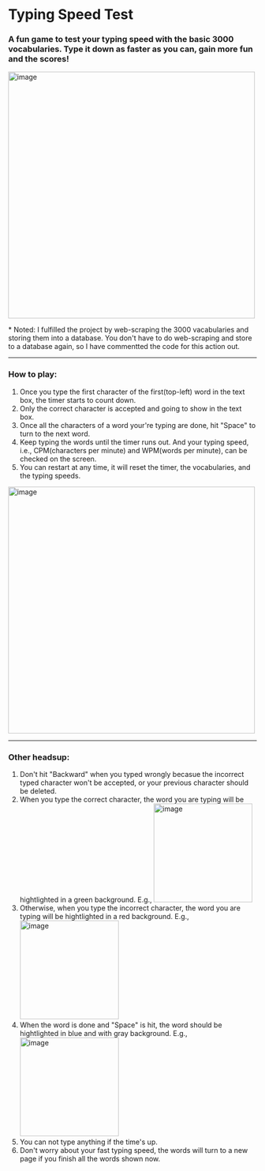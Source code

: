 <h1>Typing Speed Test </h1>

<h3>A fun game to test your typing speed with the basic 3000 vocabularies. Type it down as faster as you can, gain more fun and the scores!</h3>

<img width="500" alt="image" src="https://github.com/user-attachments/assets/d56528c3-bac9-4858-83fa-625326b03bcf" class="center">
<p>* Noted: I fulfilled the project by web-scraping the 3000 vacabularies and storing them into a database. You don't have to do web-scraping and store to a database again, so I have commentted the code for this action out.</p>
<hr />

<h3>How to play:</h3>
<ol>
  <li>Once you type the first character of the first(top-left) word in the text box, the timer starts to count down.</li>
  <li>Only the correct character is accepted and going to show in the text box.</li>
  <li>Once all the characters of a word your're typing are done, hit "Space" to turn to the next word.</li>
  <li>Keep typing the words until the timer runs out. And your typing speed, i.e., CPM(characters per minute) and WPM(words per minute), can be checked on the screen.</li>
  <li>You can restart at any time, it will reset the timer, the vocabularies, and the typing speeds.</li>
</ol>
<img width="500" alt="image" src="https://github.com/user-attachments/assets/a0ea32b5-9d37-4b12-af6d-6bf56d22464d">


<hr />

<h3>Other headsup:</h3>
<ol>
  <li>Don't hit "Backward" when you typed wrongly becasue the incorrect typed character won't be accepted, or your previous character should be deleted.</li>
  <li>When you type the correct character, the word you are typing will be hightlighted in a green background. E.g.,
    <img width="200" alt="image" src="https://github.com/user-attachments/assets/b2598e4b-d558-4d36-b691-4b80e7500138"></li>
  <li>Otherwise, when you type the incorrect character, the word you are typing will be hightlighted in a red background. E.g.,
    <img width="200" alt="image" src="https://github.com/user-attachments/assets/b6324c30-dad3-410a-a317-14775c302c95"></li>
  <li>When the word is done and "Space" is hit, the word should be hightlighted in blue and with gray background. E.g.,
    <img width="200" alt="image" src="https://github.com/user-attachments/assets/f373e1a4-062f-41e2-a389-d139b7f213bd"></li>
  <li>You can not type anything if the time's up.</li>
  <li>Don't worry about your fast typing speed, the words will turn to a new page if you finish all the words shown now.</li>
</ol>
